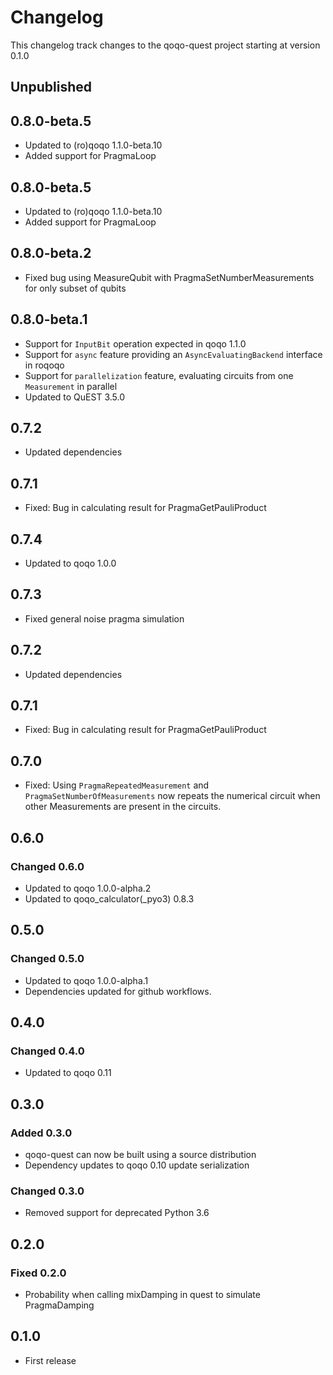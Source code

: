 # Changelog

This changelog track changes to the qoqo-quest project starting at version 0.1.0

## Unpublished

## 0.8.0-beta.5

* Updated to (ro)qoqo 1.1.0-beta.10
* Added support for PragmaLoop

## 0.8.0-beta.5

* Updated to (ro)qoqo 1.1.0-beta.10
* Added support for PragmaLoop

## 0.8.0-beta.2

* Fixed bug using MeasureQubit with PragmaSetNumberMeasurements for only subset of qubits

## 0.8.0-beta.1

* Support for `InputBit` operation expected in qoqo 1.1.0
* Support for `async` feature providing an `AsyncEvaluatingBackend` interface in roqoqo
* Support for `parallelization` feature, evaluating circuits from one `Measurement` in parallel
* Updated to QuEST 3.5.0

## 0.7.2

* Updated dependencies

## 0.7.1

* Fixed: Bug in calculating result for PragmaGetPauliProduct

## 0.7.4

* Updated to qoqo 1.0.0

## 0.7.3

* Fixed general noise pragma simulation

## 0.7.2

* Updated dependencies

## 0.7.1

* Fixed: Bug in calculating result for PragmaGetPauliProduct



## 0.7.0

* Fixed: Using `PragmaRepeatedMeasurement` and `PragmaSetNumberOfMeasurements` now repeats the numerical circuit when other Measurements are present in the circuits.

## 0.6.0

### Changed 0.6.0

* Updated to qoqo 1.0.0-alpha.2
* Updated to qoqo_calculator(_pyo3) 0.8.3

## 0.5.0

### Changed 0.5.0

* Updated to qoqo 1.0.0-alpha.1
* Dependencies updated for github workflows.

## 0.4.0

### Changed 0.4.0

* Updated to qoqo 0.11

## 0.3.0

### Added 0.3.0

* qoqo-quest can now be built using a source distribution
* Dependency updates to qoqo 0.10 update serialization

### Changed 0.3.0

* Removed support for deprecated Python 3.6

## 0.2.0

### Fixed 0.2.0

* Probability when calling mixDamping in quest to simulate PragmaDamping

## 0.1.0

* First release
